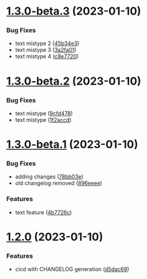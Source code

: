 # [1.3.0-beta.3](https://github.com/josegoval/github-actions-test/compare/v1.3.0-beta.2...v1.3.0-beta.3) (2023-01-10)


### Bug Fixes

* text mistype 2 ([45b34e3](https://github.com/josegoval/github-actions-test/commit/45b34e38a18058df3fa8c9c20bf4fc348194a645))
* text mistype 3 ([3a2fa01](https://github.com/josegoval/github-actions-test/commit/3a2fa014f73b1354af6fc61fd71e9ce47bb8cc5d))
* text mistype 4 ([c8e7720](https://github.com/josegoval/github-actions-test/commit/c8e7720a84c38950d0c0856e9d4ef326c9c6e0da))

# [1.3.0-beta.2](https://github.com/josegoval/github-actions-test/compare/v1.3.0-beta.1...v1.3.0-beta.2) (2023-01-10)


### Bug Fixes

* text mistype ([9cfd478](https://github.com/josegoval/github-actions-test/commit/9cfd4783bfd1a1f928a38ee98cba778a7237d559))
* text mistype ([1f2accd](https://github.com/josegoval/github-actions-test/commit/1f2accdc845669af52a3b2c6852b1b4a721a9cfd))

# [1.3.0-beta.1](https://github.com/josegoval/github-actions-test/compare/v1.2.0...v1.3.0-beta.1) (2023-01-10)


### Bug Fixes

* adding changes ([78bb03e](https://github.com/josegoval/github-actions-test/commit/78bb03ed7b3289df4d83edccc9cb87b8a7fc81d7))
* old changelog removed ([896eeee](https://github.com/josegoval/github-actions-test/commit/896eeee63e1980df3a84a82b42a9dd33c473e4c4))


### Features

* text feature ([4b7726c](https://github.com/josegoval/github-actions-test/commit/4b7726c4d48c9675588223aac920f1ea8c8271cd))

# [1.2.0](https://github.com/josegoval/github-actions-test/compare/v1.1.0...v1.2.0) (2023-01-10)


### Features

* cicd with CHANGELOG generation ([d5dac69](https://github.com/josegoval/github-actions-test/commit/d5dac6990e4f886397c109e03fe5f5e76ff71a52))
